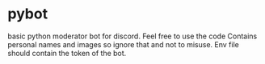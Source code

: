 # pybot
basic python moderator bot for discord.
Feel free to use the code 
Contains personal names and images so ignore that and not to misuse.
Env file should contain the token of the bot.
